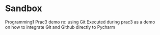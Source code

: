 # Sandbox
Programming1 Prac3 demo re: using Git
Executed during prac3 as a demo on how to integrate Git and Github directly to Pycharm
